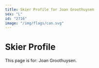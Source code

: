 ```yaml
---
title: Skier Profile for Joan Groothuysen
sex: "L"
id: "2716"
image: "/img/flags/can.svg" 
---
```


# Skier Profile

This page is for: Joan Groothuysen.
    